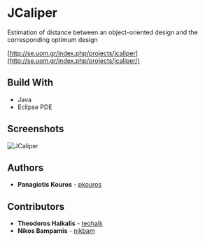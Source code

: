 # JCaliper

Estimation of distance between an object-oriented design and the corresponding optimum design

[http://se.uom.gr/index.php/projects/jcaliper](http://se.uom.gr/index.php/projects/jcaliper/)

## Build With

* Java
* Eclipse PDE

## Screenshots

![JCaliper](http://i0.wp.com/se.uom.gr/wp-content/uploads/2014/11/WebPageFigure.png)

## Authors

* **Panagiotis Kouros** - [pkouros](https://bitbucket.org/pkouros/)

## Contributors

* **Theodoros Haikalis** - [teohaik](https://github.com/teohaik)
* **Nikos Bampamis** - [nikbam](https://github.com/nikbam)

